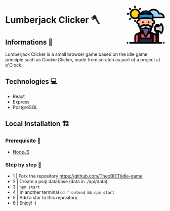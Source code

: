 <img src="./ressources/lumberjack.svg" align="right"
     alt="Lumberjack" width="120" height="120">

# Lumberjack Clicker 🪓 &nbsp;&nbsp;&nbsp;&nbsp;&nbsp;&nbsp;&nbsp;

## Informations 👀

Lumberjack Clicker is a small browser game based on the idle game principle such as Cookie Clicker, made from scratch as part of a project at o'Clock.

## Technologies 💻

-   React
-   Express
-   PostgreSQL

## Local Installation 🏗️

### Prerequisite 🌱

-   [NodeJS](https://nodejs.org/en/)

### Step by step 👣

-   1 | Fork the repository https://github.com/TheoBIET/idle-game
-   2 | Create a psql database (data in ./api/data)
-   3 | `npm start`
-   4 | In another terminal `cd frontend && npm start`
-   5 | Add a star to this repository
-   6 | Enjoy! :)
